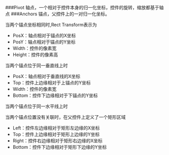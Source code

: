 ###Pivot
轴点，一个相对于控件本身的归一化坐标，控件的旋转，缩放都基于轴点
###Anchors
锚点，父控件上的一对归一化坐标。

当两个锚点坐标相同时,Rect Transform表示为

- PosX：轴点相对于锚点的X坐标
- PosY：轴点相对于锚点的Y坐标
- Width：控件的像素宽
- Height：控件的像素高


当两个锚点位于同一垂直线上时

- PosX：轴点相对于垂直线的X坐标
- Top：控件上边缘相对于上锚点的Y坐标
- Width：控件的像素宽
- Bottom：控件下边缘相对于下锚点的Y坐标

当两个锚点位于同一水平线上时

当两个锚点位置没有关联时，在父控件上定义了一个矩形区域

- Left：控件左边缘相对于矩形左边缘的X坐标
- Top：控件上边缘相对于矩形上边缘的Y坐标
- Right：控件右边缘相对于矩形右边缘的X坐标
- Bottom：控件下边缘相对于矩形下边缘的Y坐标